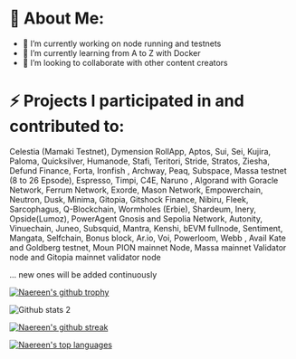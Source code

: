 # 💫 About Me:

- 🔭 I’m currently working on node running and testnets
- 🌱 I’m currently learning from A to Z with Docker
- 👯 I’m looking to collaborate with other content creators


# ⚡ Projects I participated in and contributed to:

Celestia (Mamaki Testnet), Dymension RollApp, Aptos, Sui, Sei, Kujira, Paloma, Quicksilver, Humanode, Stafi, Teritori, Stride, Stratos, Ziesha, Defund Finance, Forta, Ironfish , Archway, Peaq, Subspace, Massa testnet (8 to 26 Epsode), Espresso, Timpi, C4E, Naruno , Algorand with Goracle Network, Ferrum Network, Exorde, Mason Network, Empowerchain, Neutron, Dusk, Minima, Gitopia, Gitshock Finance, Nibiru, Fleek, Sarcophagus, Q-Blockchain, Wormholes (Erbie), Shardeum, Inery, Opside(Lumoz), PowerAgent Gnosis and Sepolia Network, Autonity, Vinuechain, Juneo, Subsquid, Mantra, Kenshi, bEVM fullnode, Sentiment, Mangata, Selfchain, Bonus block, Ar.io, Voi, Powerloom, Webb , Avail Kate and Goldberg testnet, Moun PION mainnet Node, Massa mainnet Validator node and Gitopia mainnet validator node

... new ones will be added continuously


[![Naereen's github trophy](https://github-profile-trophy.vercel.app/?username=ahmkah&row=1)](https://github.com/ryo-ma/github-profile-trophy)


![Github stats 2](https://github-readme-stats.vercel.app/api?username=ahmkah&show_icons=true&theme=radical)

[![Naereen's github streak](https://github-readme-streak-stats.herokuapp.com/?user=ahmkah&theme=blue-green)](https://github.com/DenverCoder1/github-readme-streak-stats)


[![Naereen's top languages](https://github-readme-stats.vercel.app/api/top-langs/?username=ahmkah&theme=blue-green)](https://github.com/anuraghazra/github-readme-stats)
